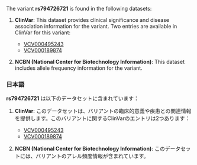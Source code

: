 The variant **rs794726721** is found in the following datasets:

1. **ClinVar**: This dataset provides clinical significance and disease association information for the variant. Two entries are available in ClinVar for this variant:
   - [VCV000495243](https://www.ncbi.nlm.nih.gov/clinvar/variation/495243)
   - [VCV000189874](https://www.ncbi.nlm.nih.gov/clinvar/variation/189874)

2. **NCBN (National Center for Biotechnology Information)**: This dataset includes allele frequency information for the variant.

### 日本語
**rs794726721** は以下のデータセットに含まれています：

1. **ClinVar**: このデータセットは、バリアントの臨床的意義や疾患との関連情報を提供します。このバリアントに関するClinVarのエントリは2つあります：
   - [VCV000495243](https://www.ncbi.nlm.nih.gov/clinvar/variation/495243)
   - [VCV000189874](https://www.ncbi.nlm.nih.gov/clinvar/variation/189874)

2. **NCBN (National Center for Biotechnology Information)**: このデータセットには、バリアントのアレル頻度情報が含まれています。

